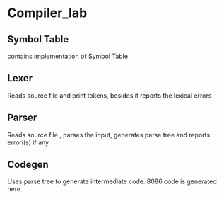 # Compiler_lab
## Symbol Table
contains implementation of Symbol Table

## Lexer
Reads source file and print tokens, besides it reports the lexical errors

## Parser
Reads source file , parses the input, generates parse tree and reports errori(s) if any

## Codegen
Uses parse tree to generate intermediate code. 8086 code is generated here.

